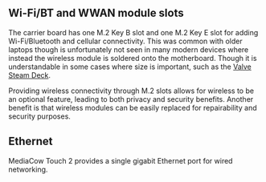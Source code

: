 


## Wi-Fi/BT and WWAN module slots
The carrier board has one M.2 Key B slot and one M.2 Key E slot for adding Wi-Fi/Bluetooth and cellular connectivity. This was common with older laptops though is unfortunately not seen in many modern devices where instead the wireless module is soldered onto the motherboard. Though it is understandable in some cases where size is important, such as the [Valve Steam Deck](https://www.ifixit.com/Guide/Steam+Deck+Chip+ID/147811).

Providing wireless connectivity through M.2 slots allows for wireless to be an optional feature, leading to both privacy and security benefits. Another benefit is that wireless modules can be easily replaced for repairability and security purposes.






## Ethernet
MediaCow Touch 2 provides a single gigabit Ethernet port for wired networking.



